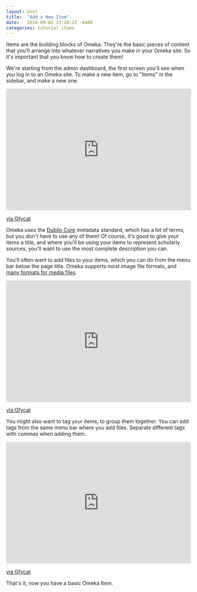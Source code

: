 ```yaml
---
layout: post
title:  "Add a New Item"
date:   2016-09-02 13:26:23 -0400
categories: tutorial items
---
```


Items are the building blocks of Omeka. They're the basic pieces of content that you'll arrange into whatever narratives you make in your Omeka site. So it's important that you know how to create them!

We're starting from the admin dashboard, the first screen you'll see when you log in to an Omeka site. To make a new item, go to "Items" in the sidebar, and make a new one.

<div style='position:relative; padding-bottom:calc(57.06% + 44px)'><iframe src='https://gfycat.com/ifr/plushexcitableekaltadeta?autoplay=0&controls=1&hd=1' frameborder='0' scrolling='no' width='100%' height='100%' style='position:absolute;top:0;left:0;' allowfullscreen></iframe></div><p> <a href="https://gfycat.com/plushexcitableekaltadeta">via Gfycat</a></p>

Omeka uses the [Dublin Core](http://dublincore.org/metadata-basics/) metadata standard, which has a lot of terms, but you don't have to use any of them! Of course, it's good to give your items a title, and where you'll be using your items to represent scholarly sources, you'll want to use the most complete description you can.

You'll often want to add files to your items, which you can do from the menu bar below the page title. Omeka supports most image file formats, and [many formats for media files](https://omeka.org/codex/Media_Files).

<div style='position:relative; padding-bottom:calc(57.06% + 44px)'><iframe src='https://gfycat.com/ifr/HalfUnlinedIndianhare?autoplay=0&controls=1&hd=1' frameborder='0' scrolling='no' width='100%' height='100%' style='position:absolute;top:0;left:0;' allowfullscreen></iframe></div><p> <a href="https://gfycat.com/halfunlinedindianhare">via Gfycat</a></p>

You might also want to tag your items, to group them together. You can add tags from the same menu bar where you add files. Separate different tags with commas when adding them.

<div style='position:relative; padding-bottom:calc(57.06% + 44px)'><iframe src='https://gfycat.com/ifr/openjealousadmiralbutterfly?autoplay=0&controls=1&hd=1' frameborder='0' scrolling='no' width='100%' height='100%' style='position:absolute;top:0;left:0;' allowfullscreen></iframe></div><p> <a href="https://gfycat.com/openjealousadmiralbutterfly">via Gfycat</a></p>

That's it, now you have a basic Omeka Item.
